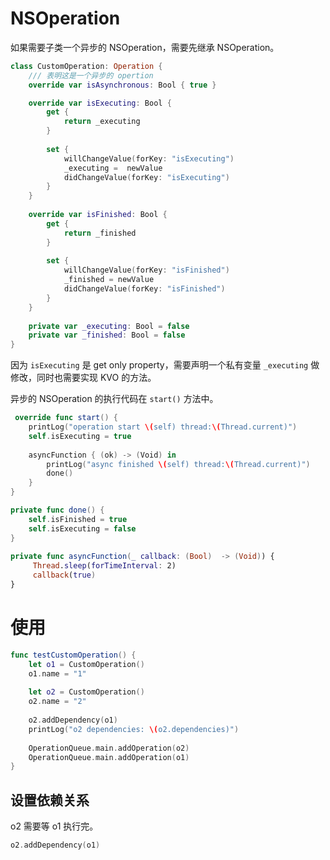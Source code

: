 # NSOperation

如果需要子类一个异步的 NSOperation，需要先继承 NSOperation。

```swift
class CustomOperation: Operation {
    /// 表明这是一个异步的 opertion
    override var isAsynchronous: Bool { true }

    override var isExecuting: Bool {
        get {
            return _executing
        }
        
        set {
            willChangeValue(forKey: "isExecuting")
            _executing =  newValue
            didChangeValue(forKey: "isExecuting")
        }
    }
    
    override var isFinished: Bool {
        get {
            return _finished
        }
        
        set {
            willChangeValue(forKey: "isFinished")
            _finished = newValue
            didChangeValue(forKey: "isFinished")
        }
    }
    
    private var _executing: Bool = false
    private var _finished: Bool = false
}
```
因为 `isExecuting` 是 get only property，需要声明一个私有变量 `_executing` 做修改，同时也需要实现 KVO 的方法。

异步的 NSOperation 的执行代码在 `start()` 方法中。

```swift
 override func start() {
	printLog("operation start \(self) thread:\(Thread.current)")
	self.isExecuting = true
	
	asyncFunction { (ok) -> (Void) in
		printLog("async finished \(self) thread:\(Thread.current)")
		done()
	}
}

private func done() {
	self.isFinished = true
	self.isExecuting = false
}
    
private func asyncFunction(_ callback: (Bool)  -> (Void)) {
	 Thread.sleep(forTimeInterval: 2)
	 callback(true)
}
```

# 使用

```swift
func testCustomOperation() {
	let o1 = CustomOperation()
	o1.name = "1"
	
	let o2 = CustomOperation()
	o2.name = "2"
	
	o2.addDependency(o1)
	printLog("o2 dependencies: \(o2.dependencies)")
	
	OperationQueue.main.addOperation(o2)
	OperationQueue.main.addOperation(o1)
}
```

## 设置依赖关系

o2 需要等 o1 执行完。


```swift
o2.addDependency(o1)
```
